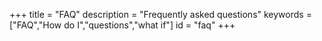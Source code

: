 +++
title = "FAQ"
description = "Frequently asked questions"
keywords = ["FAQ","How do I","questions","what if"]
id = "faq"
+++

